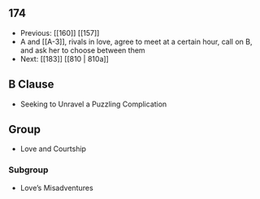 ## 174
- Previous: [[160]] [[157]] 
- A and [[A-3]], rivals in love, agree to meet at a certain hour, call on B, and ask her to choose between them
- Next: [[183]] [[810 | 810a]] 

## B Clause
- Seeking to Unravel a Puzzling Complication

## Group
- Love and Courtship

### Subgroup
- Love’s Misadventures

